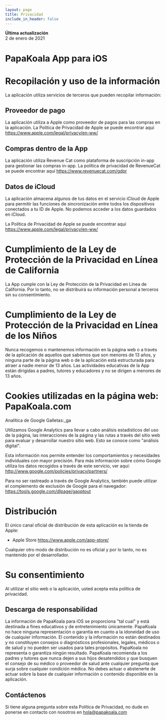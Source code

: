 ```yaml
---
layout: page
title: Privacidad
include_in_header: false
---
```


**Última actualización**  
2 de enero de 2021

# PapaKoala App para iOS

# Recopilación y uso de la información

La aplicación utiliza servicios de terceros que pueden recopilar información:

## Proveedor de pago

La aplicación utiliza a Apple como proveedor de pagos para las compras en la aplicación.
La Política de Privacidad de Apple se puede encontrar aquí https://www.apple.com/legal/privacy/en-ww/

## Compras dentro de la App 

La aplicación utiliza Revenue Cat como plataforma de suscripción in-app para gestionar las compras in-app. 
La política de privacidad de RevenueCat se puede encontrar aquí https://www.revenuecat.com/gdpr 

## Datos de iCloud 
La aplicación almacena algunos de tus datos en el servicio iCloud de Apple para permitir las funciones de sincronización entre todos los dispositivos conectados a tu ID de Apple. No podemos acceder a los datos guardados en iCloud. 

La Política de Privacidad de Apple se puede encontrar aquí https://www.apple.com/legal/privacy/en-ww/

# Cumplimiento de la Ley de Protección de la Privacidad en Línea de California
La App cumple con la Ley de Protección de la Privacidad en Línea de California. Por lo tanto, no se distribuirá su información personal a terceros sin su consentimiento.

# Cumplimiento de la Ley de Protección de la Privacidad en Línea de los Niños
Nunca recogemos o mantenemos información en la página web o a través de la aplicación de aquellos que sabemos que son menores de 13 años, y ninguna parte de la página web o de la aplicación está estructurada para atraer a nadie menor de 13 años. Las actividades educativas de la App están dirigidas a padres, tutores y educadores y no se dirigen a menores de 13 años. 

# Cookies utilizadas en la página web: PapaKoala.com
Analítica de Google
Galletas:_ga

Utilizamos Google Analytics para llevar a cabo análisis estadísticos del uso de la página, las interacciones de la página y las rutas a través del sitio web para evaluar y desarrollar nuestro sitio web. Esto se conoce como "análisis digital". 

Esta información nos permite entender los comportamientos y necesidades individuales con mayor precisión. Para más información sobre cómo Google utiliza los datos recogidos a través de este servicio, ver aquí: http://www.google.com/policies/privacy/partners/

Para no ser rastreado a través de Google Analytics, también puede utilizar el complemento de exclusión de Google para el navegador: https://tools.google.com/dlpage/gaoptout


# Distribución

El único canal oficial de distribución de esta aplicación es la tienda de Apple:
* Apple Store https://www.apple.com/app-store/

Cualquier otro modo de distribución no es oficial y por lo tanto, no es mantenido por el desarrollador.

# Su consentimiento
Al utilizar el sitio web o la aplicación, usted acepta esta política de privacidad.

## Descarga de responsabilidad
La información de PapaKoala para iOS se proporciona "tal cual" y está destinada a fines educativos y de entretenimiento únicamente. PapaKoala no hace ninguna representación o garantía en cuanto a la idoneidad de uso de cualquier información. El contenido y la información no están destinados y no constituyen consejos o diagnósticos profesionales, legales, médicos o de salud y no pueden ser usados para tales propósitos. PapaKoala no representa o garantiza ningún resultado. PapaKoala recomienda a los padres y tutores que nunca dejen a sus hijos desatendidos y que busquen el consejo de su médico o proveedor de salud ante cualquier pregunta que surja sobre cualquier condición médica. No debes actuar o abstenerte de actuar sobre la base de cualquier información o contenido disponible en la aplicación.

## Contáctenos
Si tiene alguna pregunta sobre esta Política de Privacidad, no dude en ponerse en contacto con nosotros en hola@papakoala.com
